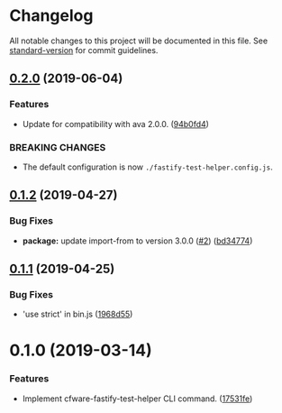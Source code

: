 # Changelog

All notable changes to this project will be documented in this file. See [standard-version](https://github.com/conventional-changelog/standard-version) for commit guidelines.

## [0.2.0](https://github.com/cfware/fastify-test-helper-cli/compare/v0.1.2...v0.2.0) (2019-06-04)


### Features

* Update for compatibility with ava 2.0.0. ([94b0fd4](https://github.com/cfware/fastify-test-helper-cli/commit/94b0fd4))


### BREAKING CHANGES

* The default configuration is now
`./fastify-test-helper.config.js`.



## [0.1.2](https://github.com/cfware/fastify-test-helper-cli/compare/v0.1.1...v0.1.2) (2019-04-27)


### Bug Fixes

* **package:** update import-from to version 3.0.0 ([#2](https://github.com/cfware/fastify-test-helper-cli/issues/2)) ([bd34774](https://github.com/cfware/fastify-test-helper-cli/commit/bd34774))



## [0.1.1](https://github.com/cfware/fastify-test-helper-cli/compare/v0.1.0...v0.1.1) (2019-04-25)


### Bug Fixes

* 'use strict' in bin.js ([1968d55](https://github.com/cfware/fastify-test-helper-cli/commit/1968d55))



# 0.1.0 (2019-03-14)


### Features

* Implement cfware-fastify-test-helper CLI command. ([17531fe](https://github.com/cfware/fastify-test-helper-cli/commit/17531fe))
